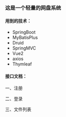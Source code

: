 ### 这是一个轻量的网盘系统

#### 用到的技术：
* SpringBoot
* MyBatisPlus
* Druid
* SpringMVC
* Vue2
* axios
* Thymleaf
#### 接口文档：
一、注册

二、登录

三、文件列表

